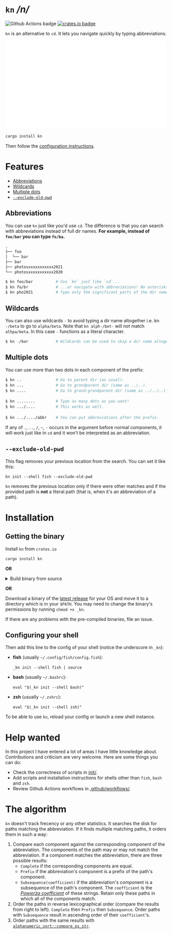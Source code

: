 # `kn` */n/*

![Github Actions badge](https://github.com/micouy/kn/actions/workflows/tests.yml/badge.svg)
[![crates.io badge](https://img.shields.io/crates/v/kn.svg)](https://crates.io/crates/kn)

`kn` is an alternative to `cd`. It lets you navigate quickly by typing abbreviations.

<p align="center">
<img src="assets/banner.svg" />
</p>

```bash
cargo install kn
```

Then follow the [configuration instructions](#configuring-your-shell).


# Features

* [Abbreviations](#abbreviations)
* [Wildcards](#wildcards)
* [Multiple dots](#multiple-dots)
* [`--exclude-old-pwd`](#--exclude-old-pwd)

## Abbreviations

You can use `kn` just like you'd use `cd`. The difference is that you can search with abbreviations instead of full dir names. **For example, instead of `foo/bar` you can type `fo/ba`.**

```
.
├── foo
│  └── bar
├── bar
├── photosxxxxxxxxxxx2021
└── photosxxxxxxxxxxx2020
```

```bash
$ kn foo/bar          # Use `kn` just like `cd`...
$ kn fo/br            # ...or navigate with abbreviations! No asterisks required.
$ kn pho2021          # Type only the significant parts of the dir name. You can skip the middle part.
```

## Wildcards

You can also use wildcards `-` to avoid typing a dir name altogether i.e. kn `-/beta` to go to `alpha/beta`. Note that `kn alph-/bet-` will not match `alhpa/beta`. In this case `-` functions as a literal character.

```bash
$ kn -/bar            # Wildcards can be used to skip a dir name altogether (changes dir to ./foo/bar/).
```

## Multiple dots

You can use more than two dots in each component of the prefix:

```bash
$ kn ..               # Go to parent dir (as usual).
$ kn ...              # Go to grandparent dir (same as ../..).
$ kn ....             # Go to grand-grandparent dir (same as ../../..).

$ kn ........         # Type as many dots as you want!
$ kn .../....         # This works as well.

$ kn .../..../abbr    # You can put abbreviations after the prefix.
```

If any of `.`, `..`, `/`, `~`, `-` occurs in the argument before normal components, it will work just like in `cd` and it won't be interpreted as an abbreviation.


## `--exclude-old-pwd`

This flag removes your previous location from the search. You can set it like this:

```fish
kn init --shell fish --exclude-old-pwd
```

`kn` removes the previous location only if there were other matches and if the provided path is **not** a literal path (that is, when it's an abbreviation of a path).


# Installation

## Getting the binary

Install `kn` from `crates.io`

```bash
cargo install kn
```

**OR**

<details>
<summary>Build binary from source</summary>

1. `git clone https://github.com/micouy/kn.git`
2. `cd kn`
3. Put the binary in a folder that is in `PATH`:

   `cargo build -Z unstable-options --out-dir DIR_IN_PATH --release`

   Or just build it and copy the binary to that dir:

   `cargo build --release`

   `cp target/release/_kn DIR_IN_PATH`
</details>

**OR**

Download a binary of the [latest release](https://github.com/micouy/kn/releases/latest) for your OS and move it to a directory which is in your `$PATH`. You may need to change the binary's permissions by running `chmod +x _kn`.

If there are any problems with the pre-compiled binaries, file an issue.


## Configuring your shell

Then add this line to the config of your shell (notice the underscore in `_kn`):

* **fish** (usually `~/.config/fish/config.fish`):

  `_kn init --shell fish | source`
* **bash** (usually `~/.bashrc`):

  `eval "$(_kn init --shell bash)"`

* **zsh** (usually `~/.zshrc`):

  `eval "$(_kn init --shell zsh)"`

To be able to use `kn`, reload your config or launch a new shell instance.


# Help wanted

In this project I have entered a lot of areas I have little knowledge about. Contributions and criticism are very welcome. Here are some things you can do:

- Check the correctness of scripts in [init/](init/).
- Add scripts and installation instructions for shells other than `fish`, `bash` and `zsh`.
- Review Github Actions workflows in [.github/workflows/](.github/workflows/).


# The algorithm

`kn` doesn't track frecency or any other statistics. It searches the disk for paths matching the abbreviation. If it finds multiple matching paths, it orders them in such a way:

1. Compare each component against the corresponding component of the abbreviation. The components of the path may or may not match the abbreviation. If a component matches the abbreviation, there are three possible results:
   - `Complete` if the corresponding components are equal.
   - `Prefix` if the abbreviation's component is a prefix of the path's component.
   - `Subsequence(coefficient)` if the abbreviation's component is a subsequence of the path's component. The `coefficient` is the [*Powierża coefficient*](https://github.com/micouy/powierza-coefficient) of these strings.
   Retain only these paths in which all of the components match.
2. Order the paths in reverse lexicographical order (compare the results from right to left). `Complete` then `Prefix` then `Subsequence`. Order paths with `Subsequence` result in ascending order of their `coefficient`'s.
3. Order paths with the same results with [`alphanumeric_sort::compare_os_str`](https://docs.rs/alphanumeric-sort/1.4.3/alphanumeric_sort/fn.compare_os_str.html).
